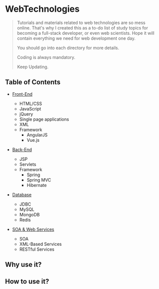 # WebTechnologies
> Tutorials and materials related to web technologies are so mess online. That's why I created this as a to-do list of study topics for becoming a full-stack developer, or even web scientists. Hope it will contain everything we need for web development one day.    
>
> You should go into each directory for more details.  
>
> Coding is always mandatory.  
>
> Keep Updating.


## Table of Contents
* [Front-End](https://github.com/PepperGo/WebTechnologies/tree/master/FrontEnd)
    * HTML/CSS
    * JavaScript
    * jQuery
    * Single page applications
    * XML
    * Framework
      * AngularJS
      * Vue.js


* [Back-End](https://github.com/PepperGo/WebTechnologies/tree/master/BackEnd)
    * JSP
    * Servlets
    * Framework
      * Spring
      * Spring MVC
      * Hibernate

* [Database](https://github.com/PepperGo/WebTechnologies/tree/master/Database)
    * JDBC
    * MySQL
    * MongoDB
    * Redis
    
* [SOA & Web Services](https://github.com/PepperGo/WebTechnologies/tree/master/SOA-WebServices)
    * SOA
    * XML-Based Services
    * RESTful Services


## Why use it?


## How to use it?
